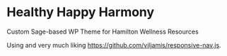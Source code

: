 # Healthy Happy Harmony
Custom Sage-based WP Theme for Hamilton Wellness Resources

Using and very much liking https://github.com/viljamis/responsive-nav.js.

